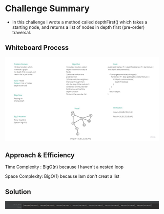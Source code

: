 # Challenge Summary

- In this challenge I wrote a method called depthFirst() which takes a starting node, and returns a list of nodes in depth first (pre-order) traversal.

## Whiteboard Process
![Challenge38](challenge38.jpg)

## Approach & Efficiency
Time Complexity : BigO(n) because I haven't a nested loop 

Space Complexity: BigO(1) because Iam don't creat a list
## Solution

![Result](result.png)
